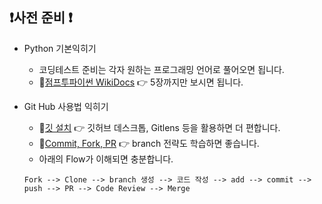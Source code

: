 ## ❗사전 준비 ❗

- Python 기본익히기
  - 코딩테스트 준비는 각자 원하는 프로그래밍 언어로 풀어오면 됩니다. 
  - 🚩[점프투파이썬 WikiDocs](https://wikidocs.net/book/1) 👉 5장까지만 보시면 됩니다.
  
- Git Hub 사용법 익히기
  - 🚩[깃 설치](https://taewow.tistory.com/13) 👉 깃허브 데스크톱, Gitlens 등을 활용하면 더 편합니다.
  - 🚩[Commit, Fork, PR](https://wayhome25.github.io/git/2017/07/08/git-first-pull-request-story) 👉 branch 전략도 학습하면 좋습니다. 
  - 아래의 Flow가 이해되면 충분합니다.
  ```.shell
  Fork --> Clone --> branch 생성 --> 코드 작성 --> add --> commit --> push --> PR --> Code Review --> Merge  
  ```

[//]: # (  )
[//]: # (- 📌3. 몸풀기 &#40;Solved.ac Class 1수준 문제풀기&#41;)

[//]: # (  - Solved.ac는 백준의 문제를 난이도별로 분류해주는 사이트입니다. )

[//]: # (  - 여기서 Class1은 기초적인 수준의 문제이므로 시작전에 풀어주세요. &#40;이번 Class를 통해서 입출력에 익숙해 지길 바랍니다.&#41;)

[//]: # (  - 👉[문제풀러가기]&#40;https://github.com/Dev-StudyGroup/Algorithm/blob/main/Week_0/README.md&#41;)

[//]: # (  - ❗**아래의 가이드를 따라 해주세요**)

[//]: # (  - ❗**문제 풀이시 저장은 /week_0/{본인이름}/{문제번호 또는 문제이름} 으로 해주세요.**)

[//]: # (  - 문제리스트에 있는 markdown template을 이용해서 Issue를 생성해 주세요.)

[//]: # (  - 👉 상단의 Issue 탭을 눌러 New issue를 클릭한다.)

[//]: # (  - 👉 복사한 Template를 붙여넣는다.)

[//]: # (  - 👉 오른쪽 바에서 Milestone [알고리즘]0주차 문제풀이 선택)

[//]: # (  - 👉 **아래와 같이 푼 문제 체크**)

[//]: # (    ![image]&#40;https://user-images.githubusercontent.com/44962038/188320551-6fd1f251-f60a-4f02-9e89-0697d6e75105.png&#41;)

[//]: # (    )
[//]: # (  - 👉 **체크시 Issue에서 얼마나 만큼 테스크가 완료되었는지 표시**  )

[//]: # ( &nbsp;&nbsp;&nbsp;&nbsp;&nbsp;&nbsp; ![image]&#40;https://user-images.githubusercontent.com/44962038/188320589-547f9bf0-0d72-4b25-bb2c-c39b81d45765.png&#41;)

[//]: # (    )
[//]: # (  - 👉 **[선택사항]아래와 같이 PR를 날리고 Merge하게 되면 자동으로 issue가 닫히게 설정할 수 있습니다.**)

[//]: # (    ![image]&#40;https://user-images.githubusercontent.com/44962038/188321190-c0b4beec-bad7-4632-95a0-3d63362ceb05.png&#41;)

[//]: # (- 3. [선택사항]오픈 채팅방 가입하기 &#40;취업공고방&#41;)

[//]: # (  - 취업공고만 모아서 올려주는 오픈 채팅방이 있습니다.)

[//]: # (  - 👉[취업공고방]&#40;https://open.kakao.com/o/gx1Hf8ue&#41; )

[//]: # (  - 👉[비밀번호 게시글]&#40;https://haejun0317.tistory.com/281&#41; --> 입장 비밀번호를 계속 바꾸는데 여기 제일 밑에 있습니다.)
  